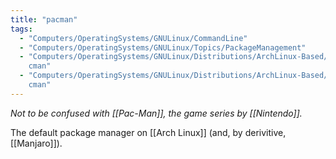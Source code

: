 ```yaml
---
title: "pacman"
tags:
  - "Computers/OperatingSystems/GNULinux/CommandLine"
  - "Computers/OperatingSystems/GNULinux/Topics/PackageManagement"
  - "Computers/OperatingSystems/GNULinux/Distributions/ArchLinux-Based/Tools/pa\
    cman"
  - "Computers/OperatingSystems/GNULinux/Distributions/ArchLinux-Based/Tools/pa\
    cman"
---
```

*Not to be confused with [[Pac-Man]], the game series by [[Nintendo]].*

The default package manager on [[Arch Linux]] (and, by derivitive, [[Manjaro]]).